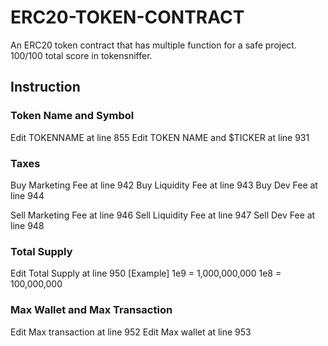 # ERC20-TOKEN-CONTRACT
An ERC20 token contract that has multiple function for a safe project. 100/100 total score in tokensniffer.



## Instruction

### Token Name and Symbol
Edit TOKENNAME at line 855
Edit TOKEN NAME and $TICKER at line 931

### Taxes 
Buy Marketing Fee at line 942
Buy Liquidity Fee at line 943
Buy Dev Fee at line 944

Sell Marketing Fee at line 946
Sell Liquidity Fee at line 947
Sell Dev Fee at line 948

### Total Supply
Edit Total Supply at line 950
[Example] 
1e9 = 1,000,000,000
1e8 = 100,000,000

### Max Wallet and Max Transaction
Edit Max transaction at line 952
Edit Max wallet at line 953
